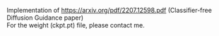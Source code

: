 Implementation of https://arxiv.org/pdf/2207.12598.pdf (Classifier-free Diffusion Guidance paper)                              
For the weight (ckpt.pt) file, please contact me.
